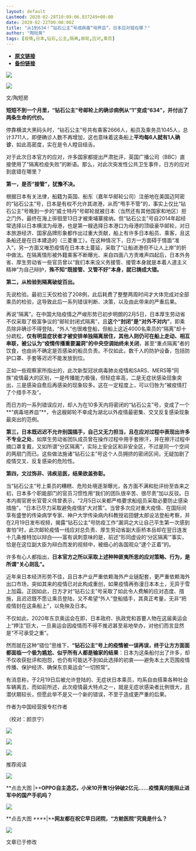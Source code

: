 ```yaml
---
layout: default
Lastmod: 2020-02-28T10:09:06.837249+00:00
date: 2020-02-22T00:00:00Z
title: "从1到634！“钻石公主”号成病毒“培养皿”，日本应对错在哪？"
author: "陶短房"
tags: [疫情,日本,钻石,公主,隔离,邮轮,应对,乘员]
---
```


* [**原文链接**](http://mp.weixin.qq.com/s?__biz=MjA5NTMyOTMwMQ==&amp;mid=2651971284&amp;idx=1&amp;sn=73a305e628ae54e3c210a67e6732047a&amp;chksm=4f3eb9ae784930b85fccedd8419b864e0f9dc765df1733b44cc3122b87a8c8d5d0c71c407346#rd)
* [**备份链接**](http://archive.is/jNrI2)


  

  

![](/images/post/5fdb3f87f44cf8ae08d41ad1e0b84841.jpg)

![](/images/post/f01e947b618889e3b06156a3a5a102aa.jpg)

  

文/陶短房

  

**短短不到一个月里，“钻石公主”号邮轮上的确诊病例从“1”变成“634”，并付出了两条生命的代价。**

  

停靠横滨大黑码头时，“钻石公主”号共有乘客2666人，船员及乘务员1045人，总计3711人，即便确诊人数不再增加，这也意味着这条船上**平均每6人就有1人确诊**，如此高密度，实在是令人瞠目结舌。

  

对于此次日本官方的应对，许多国家都提出严肃批评，英国广播公司（BBC）直接使用了“隔离检疫失败”的断语。那么，对此次突发性公共卫生事件，日方的应对到底错在哪里？

  

**第一，是否“接管”，犹豫不决。**

  

根据日本有关法律，船籍为英国、船东（嘉年华邮轮公司）注册地在美国迈阿密的“钻石公主”号，日本是有权不允许其进港，从而“甩手不管”的，事实上仅比“钻石公主”号晚到一步的“威士特丹”号邮轮就被日本（当然还有其他国家和地区）拒之门外，最终在海上徘徊至13日才被柬埔寨接纳。但“钻石公主”号自2014年起经常选择以日本横滨为母港，也是第一艘选择日本港口为母港的顶级豪华邮轮，对日本旅游经济、国家品牌形象都作出过重大贡献，船上有许多日本船员、乘客，且这条船还是在日本建造的（三菱重工）。在这种情况下，日方一方面碍于情面“准入”，另一方面又唯恐疫情在日本本土蔓延，采取了“让船进港但不让人上岸”的折中做法。在隔离情形被外籍乘客不断曝光、来自四面八方责难声四起后，日本外务省、厚生劳动省一些官员曾以“我们本来没义务接管、接管本身就是本着人道主义精神”为自己辩护，**殊不知“既接管、又管不好”本身，就已铸成大错。**

  

**第二，从检验到隔离破绽百出。**

  

先说检验。最初三天仅检验了208例，此后耗费了整整两周时间才大体完成对全部乘员的检验，这导致此后一系列错误判断、决策，以及由此带来的严重后果。

  

再说“隔离”。在中国大陆疫情之严峻形势已初步明朗的2月5日，日本厚生劳动省不仅采取了极富争议的“邮轮封闭式隔离”，且**这个“封闭”是“对外不对内”**，即乘员除非确诊不得登陆，“外人”也很难登船，但船上这近4000名乘员的“隔离”却十分疏松，**仅有明显症状者才被安排单独隔离居住，其他人则仍可在船上走动、相互串联，被公认为“疫情传播重要漏洞”的中央空调始终未关闭**，甚至“重点隔离”者的饮食，也由尚不确定是否感染的船员负责。不仅如此，数千人的防护设备，包括防护口罩、手套等迟迟不能发放到位。

  

正如一些观察家所指出的，此次新型冠状病毒肺炎疫情和SARS、MERS等“同族”疫情最大的区别，一是传播能力极强，但轻症率高，二是无症状感染现象突出，三是感染自愈后再感染的现象较多。这在一定程度上，可以归咎为“被疫情打了个措手不及”。

  

而日方的一系列错误应对，却人为在10多天内将密闭的“钻石公主”号，变成了一个**“病毒培养皿”**，令这艘邮轮不幸成为湖北以外疫情最密集、交叉反复感染现象最突出的范例。

  

**第三，日本既迟迟不允许别国插手，自己又无力担当，且在应对过程中表现出许多不专业之处**，如厚生劳动省团队成员曾在操作过程中用手套擦汗，并在擦汗过程中摘口罩复戴，又如所谓“分区隔离”，实际上安全区和非安全区，不过是同一个空间的两扇门而已。这些做法施诸“钻石公主”号这个人员拥挤的密闭区间，无疑加剧了疫情交叉、反复感染的危险性。

  

**第四，文过饰非、讳疾忌医，结果欲盖弥彰。**

  

当“钻石公主”号上乘员的糟糕、危险处境逐渐曝光，各方面不满和批评纷至沓来之初，日本多个职能部门的官员习惯性用“我们的团队很辛苦、很尽责”加以反驳。日本内阁官房长官菅义伟曾表示，“2月5日以来都严格要求船组员采取必要防止感染措施”，“日本已尽力采取避免疫情扩大对策”。当曾多次应对重大疫情、在国际间享有盛誉的传染病学专家、神户大学传染病内科教授岩田健太郎设法登船考察，并在2月19日发布视频，揭露“钻石公主”号防疫工作“漏洞之大让自己平生第一次感到害怕”时，此次邮轮疫情一线应对总负责、厚生劳动省副大臣桥本岳却在翌日连发十几条推特加以辩白——富有讽刺意味的是，前述“形同虚设的‘分区隔离’”事实，恰是在这位副大臣为辩白而发的视频中，被细心的各国观众“逮个正着”的。

  

许多有心人都指出，**日本官方之所以采取上述种种匪夷所思的应对策略、行为，是所谓“关心则乱”。**

  

近年来日本经济形势不佳，且日本产业严重依赖海外产业链配套，更严重依赖海外出口市场，突如其来的疫情已对此构成重创，如果疫情再弥漫日本本土，无异于雪上加霜。正因如此，日方才对“钻石公主”号采取了如此令人费解的应对态度、措施，且迟迟既不愿让乘员登陆，又不希望“外人”登船插手，其真正考量，无非“把疫情封在这条船上”，以免殃及日本。

  

不仅如此，2020年东京奥运会在即，日本政府、执政党和首要人物在这届奥运会上“押注”巨大，一旦奥运会因疫情而不得不推迟甚至易地举办，对他们而言显然是“不可承受之重”。

  

然而就在这种“错位”思维下，**“钻石公主”号上的疫情被一误再误，终于让方方面面都面临一个极为尴尬、似乎所有人都是输家的结果**：日本为这条船付出了许多，却不仅收获批评和抱怨，也仍有可能达不到如此选择的初衷——避免本土大范围疫情传播、保护经济、确保东京奥运会“一切照常”。

  

有消息称，于2月19日后被允许登陆的、无症状日本乘员，均系自由搭乘各种社会车辆离去，而如前所述，此次疫情最大特点之一，就是无症状感染者比例很大，且潜伏期较长，但愿此举不是又一个新的错误，不至于造成更严重的后果。

  

作者为中国经营报专栏作者

  

（校对：颜京宁）

  

[![](/images/post/aa73eda3cc6c8de22b03f6f379c8c839.jpg)](https://e.vhall.com/subject/view/130232786)  

![](/images/post/47c0e574ea27ef847e2a66a4f04d1784.jpg)

  

![](/images/post/43b7a57fd045be64890b8526d60a1277.jpg)

  

推荐阅读

[![](/images/post/68b9887cc02681b3239b209d4fd6a653.jpg)](http://mp.weixin.qq.com/s?__biz=MjA5NTMyOTMwMQ==&mid=2651971026&idx=1&sn=7f686f58c02d9b4ac544b8c834be5191&chksm=4f3ebaa8784933bea709549df910312e45f1a47a52412b60feadfa3aeba7249e20294d53afcc&scene=21#wechat_redirect)

**点击大图 |****OPPO自主造芯，小米10开售1分钟破2亿元……疫情真的能阻止进军中的国产手机吗？**

  

[![](/images/post/32e8f64a3170b85e45a02520a478366c.jpg)](http://mp.weixin.qq.com/s?__biz=MjA5NTMyOTMwMQ==&mid=2651971087&idx=2&sn=31349e9e4be04811dee318976c2cee65&chksm=4f3eb975784930632bd4fe24254a90645ac2cc429b350e3eb024a71c2cdb5d3611174da1f589&scene=21#wechat_redirect)

**点击大图 ****|****网友都在祝它早日闭院，“方舱医院”究竟是什么？**  

  

![](/images/post/f3501c0a0df0124df45b227b216c07a4.jpg)

文章已于修改


